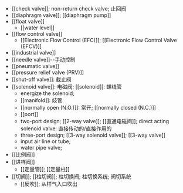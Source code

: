 - [[check valve]]; non-return check valve; 止回阀 
- [[diaphragm valve]]; [[diaphragm pump]]
- [[float valve]]
    - [[water level]]
- [[flow control valve]]
    - [[Electronic Flow Control (EFC)]]; [[Electronic Flow Control Valve (EFCV)]]
- [[industrial valve]]
- [[needle valve]]--手动控制
- [[pneumatic valve]]
- [[pressure relief valve (PRV)]]
- [[shut-off valve]]: 截止阀 
- [[solenoid valve]]: 电磁阀; [[solenoid]]: 螺线管
    - energize the solenoid; 
    - [[manifold]]: 歧管
    - [[normally open (N.O.)]]: 常开; [[normally closed (N.C.)]]
    - [[port]]
    - two-port design; [[2-way valve]]; [[直通电磁阀]]; direct acting solenoid valve: 直接传动的/直接作用的
    - three-port design; [[3-way solenoid valve]]; [[3-way valve]]
    - input air line or tube; 
    - water pipe valve; 
- [[比例阀]]
- [[进样阀]]
    - [[定量管]]; [[定量柱]]
- [[切阀]]; [[柱切阀]]; 柱切换阀; 柱切换系统; 阀切系统
    - [[反吹]]; 从样气入口吹出
